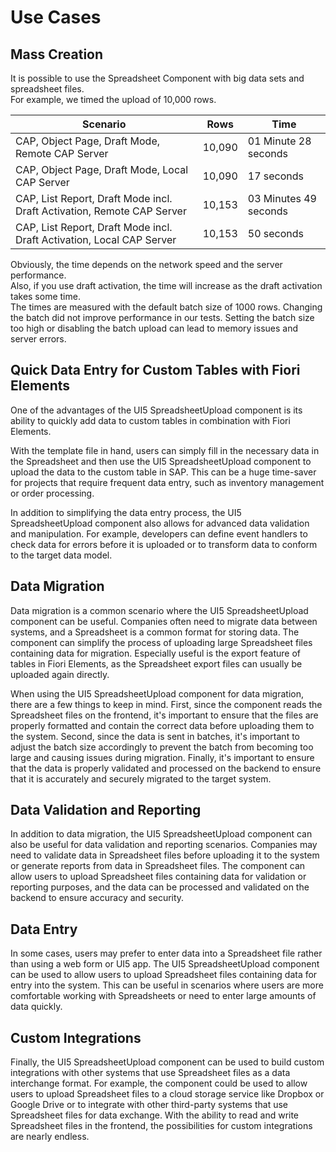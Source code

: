 # Use Cases

## Mass Creation

It is possible to use the Spreadsheet Component with big data sets and spreadsheet files.  
For example, we timed the upload of 10,000 rows.

| Scenario | Rows  | Time  |
|---|---|---|
| CAP, Object Page, Draft Mode, Remote CAP Server  | 10,090   |  01 Minute 28 seconds |
| CAP, Object Page, Draft Mode, Local CAP Server  | 10,090   |  17 seconds |
| CAP, List Report, Draft Mode incl. Draft Activation, Remote CAP Server  | 10,153   | 03 Minutes 49 seconds |
| CAP, List Report, Draft Mode incl. Draft Activation, Local CAP Server  | 10,153   |  50 seconds |

Obviously, the time depends on the network speed and the server performance.  
Also, if you use draft activation, the time will increase as the draft activation takes some time.  
The times are measured with the default batch size of 1000 rows. Changing the batch did not improve performance in our tests. Setting the batch size too high or disabling the batch upload can lead to memory issues and server errors.

## Quick Data Entry for Custom Tables with Fiori Elements
One of the advantages of the UI5 SpreadsheetUpload component is its ability to quickly add data to custom tables in combination with Fiori Elements.  

With the template file in hand, users can simply fill in the necessary data in the Spreadsheet and then use the UI5 SpreadsheetUpload component to upload the data to the custom table in SAP. This can be a huge time-saver for projects that require frequent data entry, such as inventory management or order processing.

In addition to simplifying the data entry process, the UI5 SpreadsheetUpload component also allows for advanced data validation and manipulation. For example, developers can define event handlers to check data for errors before it is uploaded or to transform data to conform to the target data model.

## Data Migration
Data migration is a common scenario where the UI5 SpreadsheetUpload component can be useful. Companies often need to migrate data between systems, and a Spreadsheet is a common format for storing data. The component can simplify the process of uploading large Spreadsheet files containing data for migration. Especially useful is the export feature of tables in Fiori Elements, as the Spreadsheet export files can usually be uploaded again directly.

When using the UI5 SpreadsheetUpload component for data migration, there are a few things to keep in mind. First, since the component reads the Spreadsheet files on the frontend, it's important to ensure that the files are properly formatted and contain the correct data before uploading them to the system. Second, since the data is sent in batches, it's important to adjust the batch size accordingly to prevent the batch from becoming too large and causing issues during migration. Finally, it's important to ensure that the data is properly validated and processed on the backend to ensure that it is accurately and securely migrated to the target system.

## Data Validation and Reporting
In addition to data migration, the UI5 SpreadsheetUpload component can also be useful for data validation and reporting scenarios. Companies may need to validate data in Spreadsheet files before uploading it to the system or generate reports from data in Spreadsheet files. The component can allow users to upload Spreadsheet files containing data for validation or reporting purposes, and the data can be processed and validated on the backend to ensure accuracy and security.

## Data Entry
In some cases, users may prefer to enter data into a Spreadsheet file rather than using a web form or UI5 app. The UI5 SpreadsheetUpload component can be used to allow users to upload Spreadsheet files containing data for entry into the system. This can be useful in scenarios where users are more comfortable working with Spreadsheets or need to enter large amounts of data quickly.

## Custom Integrations
Finally, the UI5 SpreadsheetUpload component can be used to build custom integrations with other systems that use Spreadsheet files as a data interchange format. For example, the component could be used to allow users to upload Spreadsheet files to a cloud storage service like Dropbox or Google Drive or to integrate with other third-party systems that use Spreadsheet files for data exchange. With the ability to read and write Spreadsheet files in the frontend, the possibilities for custom integrations are nearly endless.